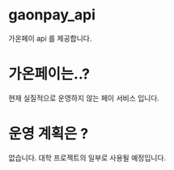 # gaonpay_api
가온페이 api 를 제공합니다.


# 가온페이는..?
현재 실질적으로 운영하지 않는 페이 서비스 입니다.

# 운영 계획은 ?
없습니다. 대학 프로젝트의 일부로 사용될 예정입니다.


